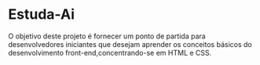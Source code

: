 # Estuda-Ai
O objetivo deste projeto é fornecer um ponto de partida para desenvolvedores iniciantes que desejam aprender os conceitos básicos do desenvolvimento front-end,concentrando-se em HTML e CSS.
